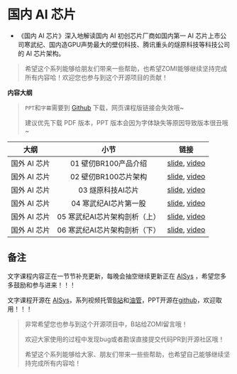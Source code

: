 # 国内 AI 芯片

- 《国内 AI 芯片》深入地解读国内 AI 初创芯片厂商如国内第一 AI 芯片上市公司寒武纪、国内造GPU声势最大的壁仞科技、腾讯重头的燧原科技等科技公司的 AI 芯片架构。

> 希望这个系列能够给朋友们带来一些帮助，也希望ZOMI能够继续坚持完成所有内容哈！欢迎您也参与到这个开源项目的贡献！

**内容大纲**

> `PPT`和`字幕`需要到 [Github](https://github.com/chenzomi12/DeepLearningSystem) 下载，网页课程版链接会失效哦~
>
> 建议优先下载 PDF 版本，PPT 版本会因为字体缺失等原因导致版本很丑哦~

| 大纲 | 小节 | 链接|
|:--:|:--:|:--:|
| 国外 AI 芯片 | 01 壁仞BR100产品介绍 | [slide](./01.BR100_System.pdf), [video](https://www.bilibili.com/video/BV1QW4y1S75Y)|
| 国外 AI 芯片 | 02 壁仞BR100芯片架构 | [slide](./02.BR100_Detail.pdf), [video](https://www.bilibili.com/video/BV1G14y1275T)|
| 国外 AI 芯片 | 03 燧原科技AI芯片 | [slide](./03.SUIYUAN_DTU.pdf), [video](https://www.bilibili.com/video/BV15W4y1Z7Hj)|
| 国外 AI 芯片 | 04 寒武纪AI芯片第一股 | [slide](./04.cambricon_Product.pdf), [video](https://www.bilibili.com/video/BV1Y8411m7Cd)|
| 国外 AI 芯片 | 05 寒武纪AI芯片架构剖析（上） | [slide](./05.cambricon_Arch.pdf), [video](https://www.bilibili.com/video/BV1op4y157Qf)|
| 国外 AI 芯片 | 06 寒武纪AI芯片架构剖析（下） | [slide](./06.cambricon_Arch.pdf), [video](https://www.bilibili.com/video/BV1TV411j7Yx)|

## 备注

文字课程内容正在一节节补充更新，每晚会抽空继续更新正在 [AISys](https://chenzomi12.github.io/) ，希望您多多鼓励和参与进来！！！

文字课程开源在 [AISys](https://chenzomi12.github.io/)，系列视频托管[B站](https://space.bilibili.com/517221395)和[油管](https://www.youtube.com/@ZOMI666/videos)，PPT开源在[github](https://github.com/chenzomi12/DeepLearningSystem)，欢迎取用！！！

> 非常希望您也参与到这个开源项目中，B站给ZOMI留言哦！
>
> 欢迎大家使用的过程中发现bug或者勘误直接提交代码PR到开源社区哦！
>
> 希望这个系列能够给大家、朋友们带来一些些帮助，也希望自己能够继续坚持完成所有内容哈！
